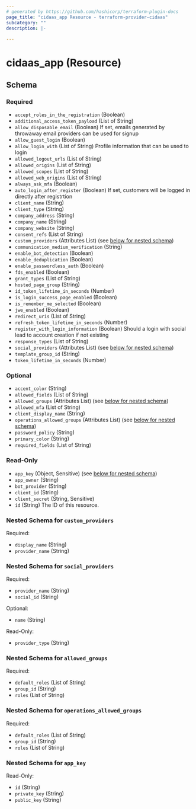 ```yaml
---
# generated by https://github.com/hashicorp/terraform-plugin-docs
page_title: "cidaas_app Resource - terraform-provider-cidaas"
subcategory: ""
description: |-
  
---
```


# cidaas_app (Resource)





<!-- schema generated by tfplugindocs -->
## Schema

### Required

- `accept_roles_in_the_registration` (Boolean)
- `additional_access_token_payload` (List of String)
- `allow_disposable_email` (Boolean) If set, emails generated by throwaway email providers can be used for signup
- `allow_guest_login` (Boolean)
- `allow_login_with` (List of String) Profile information that can be used to login
- `allowed_logout_urls` (List of String)
- `allowed_origins` (List of String)
- `allowed_scopes` (List of String)
- `allowed_web_origins` (List of String)
- `always_ask_mfa` (Boolean)
- `auto_login_after_register` (Boolean) If set, customers will be logged in directly after registrtion
- `client_name` (String)
- `client_type` (String)
- `company_address` (String)
- `company_name` (String)
- `company_website` (String)
- `consent_refs` (List of String)
- `custom_providers` (Attributes List) (see [below for nested schema](#nestedatt--custom_providers))
- `communication_medium_verification` (String)
- `enable_bot_detection` (Boolean)
- `enable_deduplication` (Boolean)
- `enable_passwordless_auth` (Boolean)
- `fds_enabled` (Boolean)
- `grant_types` (List of String)
- `hosted_page_group` (String)
- `id_token_lifetime_in_seconds` (Number)
- `is_login_success_page_enabled` (Boolean)
- `is_remember_me_selected` (Boolean)
- `jwe_enabled` (Boolean)
- `redirect_uris` (List of String)
- `refresh_token_lifetime_in_seconds` (Number)
- `register_with_login_information` (Boolean) Should a login with social lead to account creation if not existing
- `response_types` (List of String)
- `social_providers` (Attributes List) (see [below for nested schema](#nestedatt--social_providers))
- `template_group_id` (String)
- `token_lifetime_in_seconds` (Number)

### Optional

- `accent_color` (String)
- `allowed_fields` (List of String)
- `allowed_groups` (Attributes List) (see [below for nested schema](#nestedatt--allowed_groups))
- `allowed_mfa` (List of String)
- `client_display_name` (String)
- `operations_allowed_groups` (Attributes List) (see [below for nested schema](#nestedatt--operations_allowed_groups))
- `password_policy` (String)
- `primary_color` (String)
- `required_fields` (List of String)

### Read-Only

- `app_key` (Object, Sensitive) (see [below for nested schema](#nestedatt--app_key))
- `app_owner` (String)
- `bot_provider` (String)
- `client_id` (String)
- `client_secret` (String, Sensitive)
- `id` (String) The ID of this resource.

<a id="nestedatt--custom_providers"></a>
### Nested Schema for `custom_providers`

Required:

- `display_name` (String)
- `provider_name` (String)


<a id="nestedatt--social_providers"></a>
### Nested Schema for `social_providers`

Required:

- `provider_name` (String)
- `social_id` (String)

Optional:

- `name` (String)

Read-Only:

- `provider_type` (String)


<a id="nestedatt--allowed_groups"></a>
### Nested Schema for `allowed_groups`

Required:

- `default_roles` (List of String)
- `group_id` (String)
- `roles` (List of String)


<a id="nestedatt--operations_allowed_groups"></a>
### Nested Schema for `operations_allowed_groups`

Required:

- `default_roles` (List of String)
- `group_id` (String)
- `roles` (List of String)


<a id="nestedatt--app_key"></a>
### Nested Schema for `app_key`

Read-Only:

- `id` (String)
- `private_key` (String)
- `public_key` (String)
